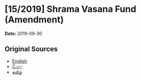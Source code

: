 # [15/2019] Shrama Vasana Fund (Amendment)

**Date:** 2019-09-30

## Original Sources

- [English](https://documents.gov.lk/view/acts/2019/9/15-2019_E.pdf)
- [සිංහල](https://documents.gov.lk/view/acts/2019/9/15-2019_S.pdf)
- [தமிழ்](https://documents.gov.lk/view/acts/2019/9/15-2019_T.pdf)
